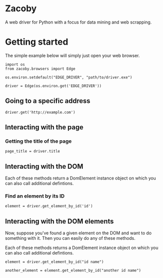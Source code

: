 # Zacoby

A web driver for Python with a focus for data mining and web scrapping.

# Getting started

The simple example below will simply just open your web browser.

```
import os
from zacoby.browsers import Edge

os.environ.setdefault("EDGE_DRIVER", "path/to/driver.exe")

driver = Edge(os.environ.get('EDGE_DRIVER'))
```

## Going to a specific address

```
driver.get('http://example.com')
```

## Interacting with the page

### Getting the title of the page

```
page_title = driver.title
```

## Interacting with the DOM

Each of these methods return a DomElement instance object on which you can also call additional defintions.

### Find an element by its ID 

```
element = driver.get_element_by_id('id')
```

## Interacting with the DOM elements

Now, suppose you've found a given element on the DOM and want to do something with it. Then you can easily do any of these methods.

Each of these methods returns a DomElement instance object on which you can also call additional defintions.

```
element = driver.get_element_by_id("id name")

another_element = element.get_element_by_id("another id name")
```

